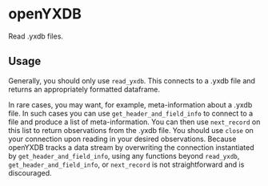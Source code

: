 # openYXDB
Read .yxdb files.

## Usage
Generally, you should only use `read_yxdb`. This connects to a .yxdb file and returns an appropriately formatted dataframe.

In rare cases, you may want, for example, meta-information about a .yxdb file. In such cases you can use `get_header_and_field_info` to connect to a file and produce a list of meta-information. You can then use `next_record` on this list to return observations from the .yxdb file. You should use `close` on your connection upon reading in your desired observations. Because openYXDB tracks a data stream by overwriting the connection instantiated by `get_header_and_field_info`, using any functions beyond `read_yxdb`, `get_header_and_field_info`, or `next_record` is not straightforward and is discouraged.
